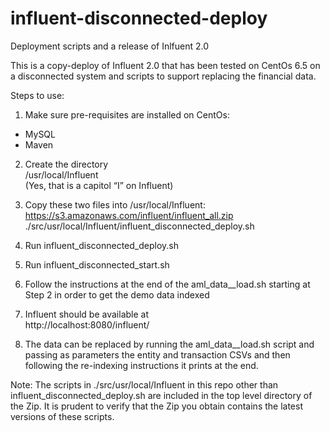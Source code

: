 # influent-disconnected-deploy
Deployment scripts and a release of Inlfuent 2.0

This is a copy-deploy of Influent 2.0 that has been tested on CentOs 6.5 on a disconnected system and scripts to support replacing the financial data.

Steps to use:

1. Make sure pre-requisites are installed on CentOs:
  * MySQL
  * Maven
    
2. Create the directory  
    /usr/local/Influent  
    (Yes, that is a capitol “I” on Influent)
    
3. Copy these two files into /usr/local/Influent:  
    https://s3.amazonaws.com/influent/influent_all.zip  
    ./src/usr/local/Influent/influent_disconnected_deploy.sh
    
4. Run influent_disconnected_deploy.sh

5. Run influent_disconnected_start.sh

6. Follow the instructions at the end of the aml_data__load.sh starting at Step 2 in order to get the demo data indexed

7. Influent should be available at  
   http://localhost:8080/influent/
   
8. The data can be replaced by running the aml_data__load.sh script and passing as parameters the entity and transaction CSVs and then following the re-indexing instructions it prints at the end.

Note: The scripts in ./src/usr/local/Influent in this repo other than influent_disconnected_deploy.sh are included in the top level directory of the Zip.  It is prudent to verify that the Zip you obtain contains the latest versions of these scripts.
